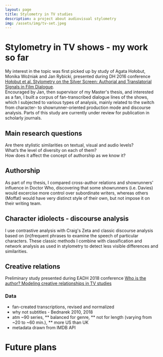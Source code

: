 ```yaml
---
layout: page
title: Stylometry in TV studies
description: a project about audiovisual stylometry
img: /assets/img/tv-set.jpeg
---
```


# Stylometry in TV shows - my work so far
My interest in the topic was first picked up by study of Agata Hołobut, Monika Woźniak and Jan Rybicki, presented during DH 2016 conference [Hołobut et al. Stylometry on the Silver Screen: Authorial and Translatorial Signals in Film Dialogue](http://dh2016.adho.org/abstracts/185).  
Encouraged by Jan, then supervisor of my Master's thesis, and interested as a fan, I built a corpus of fan-transcribed dialogue lines of the shows, which I subjected to various types of analysis, mainly related to the switch from character- to showrunner-oriented production mode and discourse analysis. Parts of this study are currently under review for publication in scholarly journals.

## Main research questions
Are there stylistic similarities on textual, visual and audio levels?  
What’s the level of diversity on each of them?  
How does it affect the concept of authorship as we know it?  

## Authorship
As part of my thesis, I compared cross-author relations and showrunners' influence in Doctor Who, discovering that some showrunners (i.e. Davies) would excercise more control over subordinate writers, whereas others (Moffat) would have very distinct style of their own, but not impose it on their writing team.


## Character idiolects - discourse analysis
I use contrastive analysis with Craig's Zeta and classic discourse analysis based on (in)frequent phrases to examine the speech of particular characters. These classic methods I combine with classification and network analysis as used in stylometry to detect less visible differences and similarities.


## Creative relations
Preliminary study presented during EADH 2018 conference [Who is the author? Modeling creative relationships in TV studies](https://computationalstylistics.github.io/projects/focs/)

### Data
* fan-created transcriptions, revised and normalized
* why not subtitles - Bednarek 2010, 2018
* atm ~90 series, 
** balanced for genre, 
** not for length (varying from ~20 to ~60 min.), 
** more US than UK
* metadata drawn from IMDB API



# Future plans

